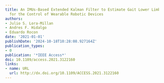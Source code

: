 ```yaml
---
title: An IMUs-Based Extended Kalman Filter to Estimate Gait Lower Limb Sagittal Kinematics
  for the Control of Wearable Robotic Devices
authors:
- Julio S. Lora-Millan
- Andres F. Hidalgo
- Eduardo Rocon
date: '2021-01-01'
publishDate: '2024-10-18T10:28:08.927164Z'
publication_types:
- 0
publication: '*IEEE Access*'
doi: 10.1109/access.2021.3122160
links:
- name: URL
  url: http://dx.doi.org/10.1109/ACCESS.2021.3122160
---
```

